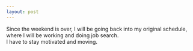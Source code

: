 ```yaml
---
layout: post
---
```



Since the weekend is over, I will be going back into my original schedule, where I will be working and doing job search.  
I have to stay motivated and moving.  
